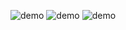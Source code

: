![demo](https://github.com/user-attachments/assets/7d166cb7-0c8b-44f6-b78f-8384d5477f1a)
![demo](https://github.com/user-attachments/assets/e22f53e6-b593-42e1-8346-61a6a5b24182)
![demo](https://github.com/user-attachments/assets/7cfda7f1-eed7-428a-a870-61f85c230fd9)









<!--
**cocobean191/cocobean191** is a ✨ _special_ ✨ repository because its `README.md` (this file) appears on your GitHub profile.

Here are some ideas to get you started:

- 🔭 I’m currently working on ...
- 🌱 I’m currently learning ...
- 👯 I’m looking to collaborate on ...
- 🤔 I’m looking for help with ...
- 💬 Ask me about ...
- 📫 How to reach me: ...
- 😄 Pronouns: ...
- ⚡ Fun fact: ...
-->
